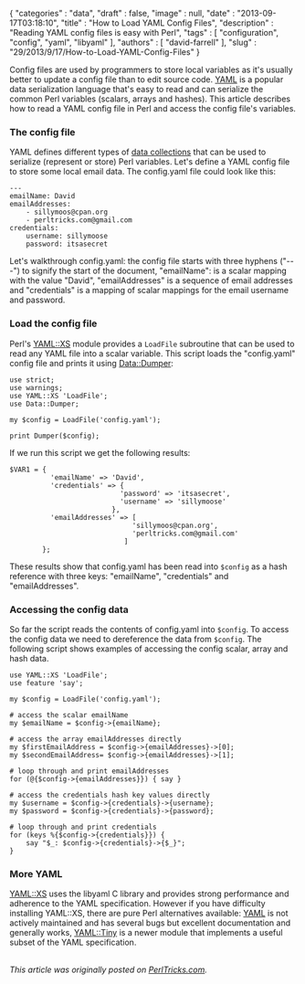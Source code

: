 {
   "categories" : "data",
   "draft" : false,
   "image" : null,
   "date" : "2013-09-17T03:18:10",
   "title" : "How to Load YAML Config Files",
   "description" : "Reading YAML config files is easy with Perl",
   "tags" : [
      "configuration",
      "config",
      "yaml",
      "libyaml"
   ],
   "authors" : [
      "david-farrell"
   ],
   "slug" : "29/2013/9/17/How-to-Load-YAML-Config-Files"
}


Config files are used by programmers to store local variables as it's usually better to update a config file than to edit source code. [YAML](http://www.yaml.org/spec/1.2/spec.html#Introduction) is a popular data serialization language that's easy to read and can serialize the common Perl variables (scalars, arrays and hashes). This article describes how to read a YAML config file in Perl and access the config file's variables.

### The config file

YAML defines different types of [data collections](http://www.yaml.org/spec/1.2/spec.html#id2759963) that can be used to serialize (represent or store) Perl variables. Let's define a YAML config file to store some local email data. The config.yaml file could look like this:

    ---
    emailName: David
    emailAddresses: 
        - sillymoos@cpan.org
        - perltricks.com@gmail.com
    credentials:
        username: sillymoose
        password: itsasecret

Let's walkthrough config.yaml: the config file starts with three hyphens ("---") to signify the start of the document, "emailName": is a scalar mapping with the value "David", "emailAddresses" is a sequence of email addresses and "credentials" is a mapping of scalar mappings for the email username and password.

### Load the config file

Perl's [YAML::XS](https://metacpan.org/module/YAML::XS) module provides a `LoadFile` subroutine that can be used to read any YAML file into a scalar variable. This script loads the "config.yaml" config file and prints it using [Data::Dumper](https://metacpan.org/pod/Data::Dumper):

``` prettyprint
use strict;
use warnings;
use YAML::XS 'LoadFile';
use Data::Dumper;
    
my $config = LoadFile('config.yaml');

print Dumper($config);
```

If we run this script we get the following results:

``` prettyprint
$VAR1 = {
          'emailName' => 'David',
          'credentials' => {
                           'password' => 'itsasecret',
                           'username' => 'sillymoose'
                         },
          'emailAddresses' => [
                              'sillymoos@cpan.org',
                              'perltricks.com@gmail.com'
                            ]
        };
```

These results show that config.yaml has been read into `$config` as a hash reference with three keys: "emailName", "credentials" and "emailAddresses".

### Accessing the config data

So far the script reads the contents of config.yaml into `$config`. To access the config data we need to dereference the data from `$config`. The following script shows examples of accessing the config scalar, array and hash data.

``` prettyprint
use YAML::XS 'LoadFile';
use feature 'say';

my $config = LoadFile('config.yaml');

# access the scalar emailName
my $emailName = $config->{emailName};

# access the array emailAddresses directly
my $firstEmailAddress = $config->{emailAddresses}->[0];
my $secondEmailAddress= $config->{emailAddresses}->[1];

# loop through and print emailAddresses
for (@{$config->{emailAddresses}}) { say }

# access the credentials hash key values directly
my $username = $config->{credentials}->{username};
my $password = $config->{credentials}->{password};

# loop through and print credentials
for (keys %{$config->{credentials}}) {
    say "$_: $config->{credentials}->{$_}";
}
```

### More YAML

[YAML::XS](https://metacpan.org/module/YAML::XS) uses the libyaml C library and provides strong performance and adherence to the YAML specification. However if you have difficulty installing YAML::XS, there are pure Perl alternatives available: [YAML](https://metacpan.org/module/YAML) is not actively maintained and has several bugs but excellent documentation and generally works, [YAML::Tiny](https://metacpan.org/module/YAML::Tiny) is a newer module that implements a useful subset of the YAML specification.

\
*This article was originally posted on [PerlTricks.com](http://perltricks.com).*

